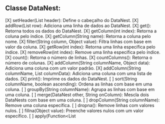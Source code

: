 ## Classe DataNest:
[X] setHeader(List<Object> header): Define o cabeçalho do DataNest.
[X] addRow(List<Object> row): Adiciona uma linha de dados ao DataNest.
[X] get(): Retorna todos os dados do DataNest.
[X] getColumn(int index): Retorna a coluna pelo índice.
[X] getColumn(String name): Retorna a coluna pelo nome.
[X] filter(String column, Object value): Filtra linhas com base em valor da coluna.
[X] getRow(int index): Retorna uma linha específica pelo índice.
[X] removeRow(int index): Remove uma linha específica pelo índice.
[X] count(): Retorna o número de linhas.
[X] countColumns(): Retorna o número de colunas.
[X] addColumn(String columnName, Object data): Adiciona uma coluna com um valor padrão.
[X] addColumn(String columnName, List<Object> columnData): Adiciona uma coluna com uma lista de dados.
[X] print(): Imprime os dados do DataNest.
[ ] sort(String columnName, boolean ascending): Ordena as linhas com base em uma coluna.
[ ] groupBy(String columnName): Agrupa as linhas com base em uma coluna.
[ ] merge(DataNest other, String onColumn): Mescla dois DataNests com base em uma coluna.
[ ] dropColumn(String columnName): Remove uma coluna específica.
[ ] dropna(): Remove linhas com valores nulos.
[ ] fillna(Object value): Preenche valores nulos com um valor específico.
[ ] apply(Function<List<Object>, List<Object>> function): Aplica uma função a cada linha.
[ ] head(int n): Retorna as primeiras n linhas.
[ ] tail(int n): Retorna as últimas n linhas.
[ ] describe(): Retorna estatísticas descritivas para cada coluna numérica.
[ ] transpose(): Transpõe o DataNest.
[ ] toCSV(String filePath): Exporta o DataNest para um arquivo CSV.
[ ] fromCSV(String filePath): Carrega um DataNest de um arquivo CSV.

## Classe Column:
[X] setColumn(List<Object> column): Define a lista de dados da coluna.
[X] setColumn(List<Object> column, String name): Define a coluna e seu nome.
[X] print(): Imprime os dados da coluna.
[X] count(): Retorna o número de elementos na coluna.
[X] countIf(Object value): Conta elementos iguais ao valor.
[X] countIfNot(Object value): Conta elementos diferentes do valor.
[X] filter(Object value): Filtra elementos iguais ao valor.
[ ] unique(): Retorna valores únicos na coluna.
[ ]valueCounts(): Retorna a contagem de valores únicos.
[ ]apply(Function<Object, Object> function): Aplica uma função a cada elemento da coluna.
[ ]mean(): Calcula a média dos valores numéricos.
[ ]sum(): Calcula a soma dos valores numéricos.
[ ]min(): Retorna o valor mínimo.
[ ]max(): Retorna o valor máximo.
[ ]std(): Calcula o desvio padrão dos valores numéricos.
[ ]median(): Calcula a mediana dos valores numéricos.
[ ]mode(): Retorna o(s) valor(es) mais frequente(s).